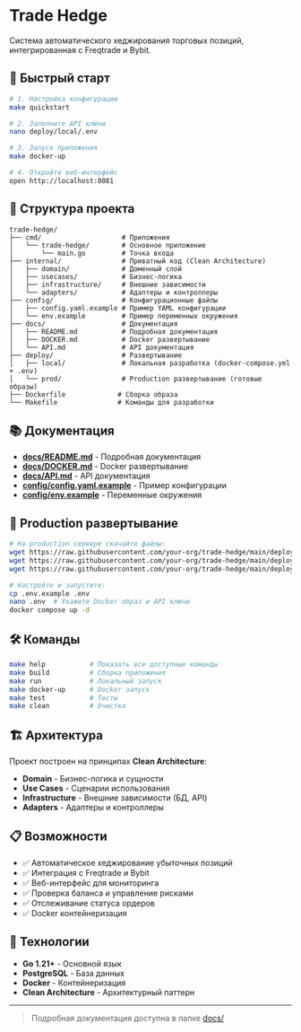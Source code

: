 # Trade Hedge

Система автоматического хеджирования торговых позиций, интегрированная с Freqtrade и Bybit.

## 🚀 Быстрый старт

```bash
# 1. Настройка конфигурации
make quickstart

# 2. Заполните API ключи
nano deploy/local/.env

# 3. Запуск приложения
make docker-up

# 4. Откройте веб-интерфейс
open http://localhost:8081
```

## 📁 Структура проекта

```
trade-hedge/
├── cmd/                    # Приложения
│   └── trade-hedge/        # Основное приложение
│       └── main.go         # Точка входа
├── internal/               # Приватный код (Clean Architecture)
│   ├── domain/             # Доменный слой
│   ├── usecases/           # Бизнес-логика
│   ├── infrastructure/     # Внешние зависимости
│   └── adapters/           # Адаптеры и контроллеры
├── config/                 # Конфигурационные файлы
│   ├── config.yaml.example # Пример YAML конфигурации
│   └── env.example         # Пример переменных окружения
├── docs/                   # Документация
│   ├── README.md           # Подробная документация
│   ├── DOCKER.md           # Docker развертывание
│   └── API.md              # API документация
├── deploy/                 # Развертывание
│   ├── local/              # Локальная разработка (docker-compose.yml + .env)
│   └── prod/               # Production развертывание (готовые образы)
├── Dockerfile             # Сборка образа
└── Makefile               # Команды для разработки
```

## 📚 Документация

- **[docs/README.md](docs/README.md)** - Подробная документация
- **[docs/DOCKER.md](docs/DOCKER.md)** - Docker развертывание  
- **[docs/API.md](docs/API.md)** - API документация
- **[config/config.yaml.example](config/config.yaml.example)** - Пример конфигурации
- **[config/env.example](config/env.example)** - Переменные окружения

## 🚀 Production развертывание

```bash
# На production сервере скачайте файлы:
wget https://raw.githubusercontent.com/your-org/trade-hedge/main/deploy/prod/docker-compose.yml
wget https://raw.githubusercontent.com/your-org/trade-hedge/main/deploy/prod/.env.example
wget https://raw.githubusercontent.com/your-org/trade-hedge/main/deploy/prod/init.sql

# Настройте и запустите:
cp .env.example .env
nano .env  # Укажите Docker образ и API ключи
docker compose up -d
```

## 🛠️ Команды

```bash
make help           # Показать все доступные команды
make build          # Сборка приложения
make run            # Локальный запуск
make docker-up      # Docker запуск
make test           # Тесты
make clean          # Очистка
```

## 🏗️ Архитектура

Проект построен на принципах **Clean Architecture**:

- **Domain** - Бизнес-логика и сущности
- **Use Cases** - Сценарии использования
- **Infrastructure** - Внешние зависимости (БД, API)
- **Adapters** - Адаптеры и контроллеры

## 📋 Возможности

- ✅ Автоматическое хеджирование убыточных позиций
- ✅ Интеграция с Freqtrade и Bybit
- ✅ Веб-интерфейс для мониторинга
- ✅ Проверка баланса и управление рисками
- ✅ Отслеживание статуса ордеров
- ✅ Docker контейнеризация

## 🔧 Технологии

- **Go 1.21+** - Основной язык
- **PostgreSQL** - База данных
- **Docker** - Контейнеризация
- **Clean Architecture** - Архитектурный паттерн

---

> Подробная документация доступна в папке [docs/](docs/)
